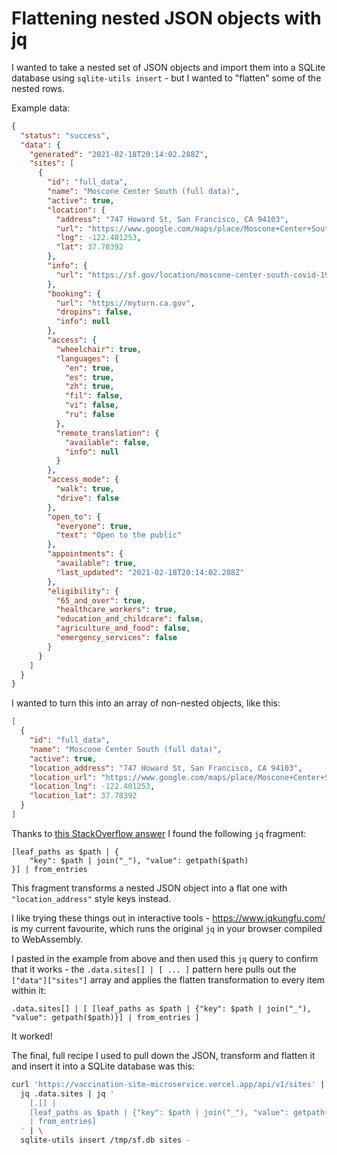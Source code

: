 # Flattening nested JSON objects with jq

I wanted to take a nested set of JSON objects and import them into a SQLite database using `sqlite-utils insert` - but I wanted to "flatten" some of the nested rows.

Example data:
```json
{
  "status": "success",
  "data": {
    "generated": "2021-02-18T20:14:02.288Z",
    "sites": [
      {
        "id": "full_data",
        "name": "Moscone Center South (full data)",
        "active": true,
        "location": {
          "address": "747 Howard St, San Francisco, CA 94103",
          "url": "https://www.google.com/maps/place/Moscone+Center+South,+747+Howard+St,+San+Francisco,+CA+94103",
          "lng": -122.401253,
          "lat": 37.78392
        },
        "info": {
          "url": "https://sf.gov/location/moscone-center-south-covid-19-vaccine-site"
        },
        "booking": {
          "url": "https://myturn.ca.gov",
          "dropins": false,
          "info": null
        },
        "access": {
          "wheelchair": true,
          "languages": {
            "en": true,
            "es": true,
            "zh": true,
            "fil": false,
            "vi": false,
            "ru": false
          },
          "remote_translation": {
            "available": false,
            "info": null
          }
        },
        "access_mode": {
          "walk": true,
          "drive": false
        },
        "open_to": {
          "everyone": true,
          "text": "Open to the public"
        },
        "appointments": {
          "available": true,
          "last_updated": "2021-02-18T20:14:02.288Z"
        },
        "eligibility": {
          "65_and_over": true,
          "healthcare_workers": true,
          "education_and_childcare": false,
          "agriculture_and_food": false,
          "emergency_services": false
        }
      }
    ]
  }
}
```
I wanted to turn this into an array of non-nested objects, like this:
```json
[
  {
    "id": "full_data",
    "name": "Moscone Center South (full data)",
    "active": true,
    "location_address": "747 Howard St, San Francisco, CA 94103",
    "location_url": "https://www.google.com/maps/place/Moscone+Center+South,+747+Howard+St,+San+Francisco,+CA+94103",
    "location_lng": -122.401253,
    "location_lat": 37.78392
  }
]
```
Thanks to [this StackOverflow answer](https://stackoverflow.com/a/37555908) I found the following `jq` fragment:
```jq
[leaf_paths as $path | {
    "key": $path | join("_"), "value": getpath($path)
}] | from_entries
```
This fragment transforms a nested JSON object into a flat one with `"location_address"` style keys instead.

I like trying these things out in interactive tools - https://www.jqkungfu.com/ is my current favourite, which runs the original `jq` in your browser compiled to WebAssembly.

I pasted in the example from above and then used this `jq` query to confirm that it works - the `.data.sites[] | [ ... ]` pattern here pulls out the `["data"]["sites"]` array and applies the flatten transformation to every item within it: 

    .data.sites[] | [ [leaf_paths as $path | {"key": $path | join("_"), "value": getpath($path)}] | from_entries ]

It worked!

The final, full recipe I used to pull down the JSON, transform and flatten it and insert it into a SQLite database was this:

```bash
curl 'https://vaccination-site-microservice.vercel.app/api/v1/sites' | \
  jq .data.sites | jq '
    [.[] | 
    [leaf_paths as $path | {"key": $path | join("_"), "value": getpath($path)}]
    | from_entries]
  ' | \
  sqlite-utils insert /tmp/sf.db sites -
```
